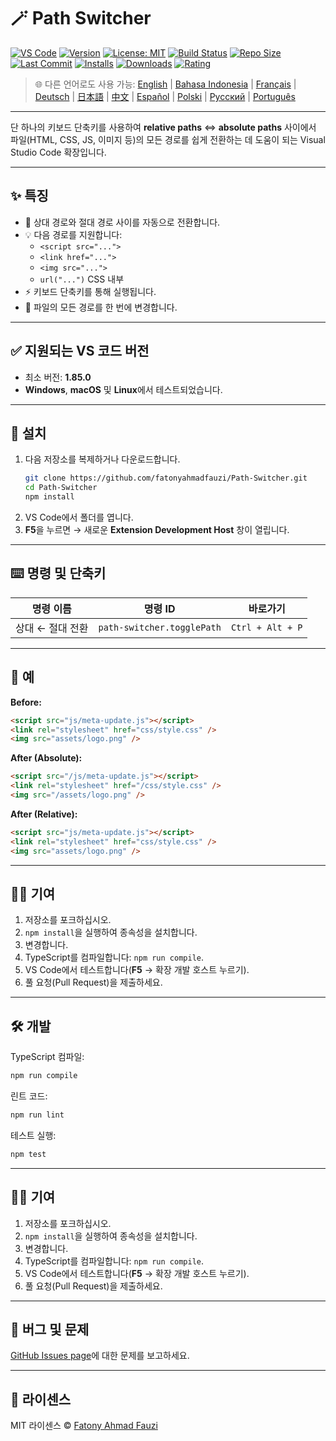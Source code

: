 # 🪄 Path Switcher

[![VS Code](https://img.shields.io/badge/VS%20Code-1.85.0+-blue.svg)](https://code.visualstudio.com/)
[![Version](https://img.shields.io/github/v/release/fatonyahmadfauzi/Path-Switcher?color=blue.svg)](https://github.com/fatonyahmadfauzi/Path-Switcher/releases)
[![License: MIT](https://img.shields.io/github/license/fatonyahmadfauzi/Path-Switcher?color=green.svg)](../../LICENSE)
[![Build Status](https://github.com/fatonyahmadfauzi/Path-Switcher/actions/workflows/main.yml/badge.svg)](https://github.com/fatonyahmadfauzi/Path-Switcher/actions)
[![Repo Size](https://img.shields.io/github/repo-size/fatonyahmadfauzi/Path-Switcher?color=yellow.svg)](https://github.com/fatonyahmadfauzi/Path-Switcher)
[![Last Commit](https://img.shields.io/github/last-commit/fatonyahmadfauzi/Path-Switcher?color=brightgreen.svg)](https://github.com/fatonyahmadfauzi/Path-Switcher/commits/main)
[![Installs](https://vsmarketplacebadges.dev/installs-short/fatonyahmadfauzi.path-switcher.svg)](https://marketplace.visualstudio.com/items?itemName=fatonyahmadfauzi.path-switcher)
[![Downloads](https://vsmarketplacebadges.dev/downloads-short/fatonyahmadfauzi.path-switcher.svg)](https://marketplace.visualstudio.com/items?itemName=fatonyahmadfauzi.path-switcher)
[![Rating](https://vsmarketplacebadges.dev/rating-short/fatonyahmadfauzi.path-switcher.svg)](https://marketplace.visualstudio.com/items?itemName=fatonyahmadfauzi.path-switcher)

> 🌐 다른 언어로도 사용 가능: [English](../../README.md) | [Bahasa Indonesia](README-ID.md) | [Français](README-FR.md) | [Deutsch](README-DE.md) | [日本語](README-JP.md) | [中文](README-ZH.md) | [Español](README-ES.md) | [Polski](README-PL.md) | [Русский](README-RU.md) | [Português](README-PT.md)

---

단 하나의 키보드 단축키를 사용하여 **relative paths** ⇔ **absolute paths** 사이에서 파일(HTML, CSS, JS, 이미지 등)의 모든 경로를 쉽게 전환하는 데 도움이 되는 Visual Studio Code 확장입니다.

---

## ✨ 특징

- 🔁 상대 경로와 절대 경로 사이를 자동으로 전환합니다.
- 💡 다음 경로를 지원합니다:
  - `<script src="...">`
  - `<link href="...">`
  - `<img src="...">`
  - `url("...")` CSS 내부
- ⚡ 키보드 단축키를 통해 실행됩니다.
- 🧭 파일의 모든 경로를 한 번에 변경합니다.

---

## ✅ 지원되는 VS 코드 버전

- 최소 버전: **1.85.0**
- **Windows**, **macOS** 및 **Linux**에서 테스트되었습니다.

---

## 🧩 설치

1. 다음 저장소를 복제하거나 다운로드합니다.
   ```bash
   git clone https://github.com/fatonyahmadfauzi/Path-Switcher.git
   cd Path-Switcher
   npm install
   ```
2. VS Code에서 폴더를 엽니다.
3. **F5**을 누르면 → 새로운 **Extension Development Host** 창이 열립니다.

---

## ⌨️ 명령 및 단축키

| 명령 이름 | 명령 ID | 바로가기 |
| -------------- | -------------------------- | ---------------- |
| 상대 ← 절대 전환 | `path-switcher.togglePath` | `Ctrl + Alt + P` |

---

## 🧠 예

**Before:**

```html
<script src="js/meta-update.js"></script>
<link rel="stylesheet" href="css/style.css" />
<img src="assets/logo.png" />
```

**After (Absolute):**

```html
<script src="/js/meta-update.js"></script>
<link rel="stylesheet" href="/css/style.css" />
<img src="/assets/logo.png" />
```

**After (Relative):**

```html
<script src="js/meta-update.js"></script>
<link rel="stylesheet" href="css/style.css" />
<img src="assets/logo.png" />
```

---

## 🧑‍💻 기여

1. 저장소를 포크하십시오.
2. `npm install`을 실행하여 종속성을 설치합니다.
3. 변경합니다.
4. TypeScript를 컴파일합니다: `npm run compile`.
5. VS Code에서 테스트합니다(**F5** → 확장 개발 호스트 누르기).
6. 풀 요청(Pull Request)을 제출하세요.

---

## 🛠️ 개발

TypeScript 컴파일:

```bash
npm run compile
```

린트 코드:

```bash
npm run lint
```

테스트 실행:

```bash
npm test
```

---

## 🧑‍💻 기여

1. 저장소를 포크하십시오.
2. `npm install`을 실행하여 종속성을 설치합니다.
3. 변경합니다.
4. TypeScript를 컴파일합니다: `npm run compile`.
5. VS Code에서 테스트합니다(**F5** → 확장 개발 호스트 누르기).
6. 풀 요청(Pull Request)을 제출하세요.

---

## 🐞 버그 및 문제

[GitHub Issues page](https://github.com/fatonyahmadfauzi/Path-Switcher/issues)에 대한 문제를 보고하세요.

---

## 🧾 라이센스

MIT 라이센스 © [Fatony Ahmad Fauzi](../../LICENSE)
